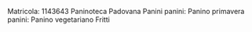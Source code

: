 Matricola: 1143643
Paninoteca Padovana
Panini
panini: Panino primavera
panini: Panino vegetariano
Fritti
